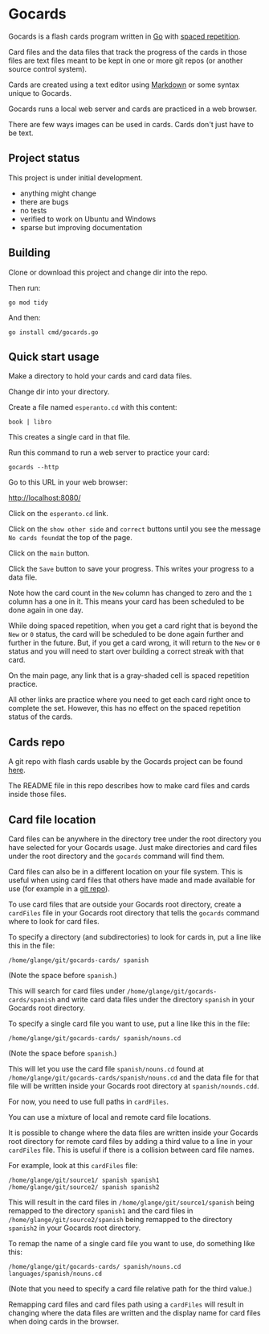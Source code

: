 # Gocards

Gocards is a flash cards program written in [Go](https://go.dev/) with [spaced repetition](https://en.wikipedia.org/wiki/Spaced_repetition).

Card files and the data files that track the progress of the cards in those files are text files meant to be kept in one or more git repos (or another source control system).

Cards are created using a text editor using [Markdown](https://www.markdownguide.org/basic-syntax/) or some syntax unique to Gocards.

Gocards runs a local web server and cards are practiced in a web browser.

There are few ways images can be used in cards. Cards don't just have to be text.

## Project status

This project is under initial development.

- anything might change
- there are bugs
- no tests
- verified to work on Ubuntu and Windows
- sparse but improving documentation

## Building

Clone or download this project and change dir into the repo.

Then run:

`go mod tidy`

And then:

`go install cmd/gocards.go`

## Quick start usage

Make a directory to hold your cards and card data files.

Change dir into your directory.

Create a file named `esperanto.cd` with this content:

```
book | libro
```

This creates a single card in that file.

Run this command to run a web server to practice your card:

`gocards --http`

Go to this URL in your web browser:

[http://localhost:8080/](http://localhost:8080)

Click on the `esperanto.cd` link.

Click on the `show other side` and `correct` buttons until you see the message `No cards found`at the top of the page.

Click on the `main` button.

Click the `Save` button to save your progress. This writes your progress to a data file.

Note how the card count in the `New` column has changed to zero and the `1` column has a one in it. This means your card has been scheduled to be done again in one day.

While doing spaced repetition, when you get a card right that is beyond the `New` or `0` status, the card will be scheduled to be done again further and further in the future. But, if you get a card wrong, it will return to the `New` or `0` status and you will need to start over building a correct streak with that card.

On the main page, any link that is a gray-shaded cell is spaced repetition practice.

All other links are practice where you need to get each card right once to complete the set. However, this has no effect on the spaced repetition status of the cards.

## Cards repo

A git repo with flash cards usable by the Gocards project can be found [here](https://github.com/greglange/gocards-cards).

The README file in this repo describes how to make card files and cards inside those files.

## Card file location

Card files can be anywhere in the directory tree under the root directory you have selected for your Gocards usage. Just make directories and card files under the root directory and the `gocards` command will find them.

Card files can also be in a different location on your file system. This is useful when using card files that others have made and made available for use (for example in a [git repo](https://github.com/greglange/gocards-cards)).

To use card files that are outside your Gocards root directory, create a `cardFiles` file in your Gocards root directory that tells the `gocards` command where to look for card files.

To specify a directory (and subdirectories) to look for cards in, put a line like this in the file:

```
/home/glange/git/gocards-cards/ spanish
```

(Note the space before `spanish`.)

This will search for card files under `/home/glange/git/gocards-cards/spanish` and write card data files under the directory `spanish` in your Gocards root directory.

To specify a single card file you want to use, put a line like this in the file:

```
/home/glange/git/gocards-cards/ spanish/nouns.cd
```

(Note the space before `spanish`.)

This will let you use the card file `spanish/nouns.cd` found at `/home/glange/git/gocards-cards/spanish/nouns.cd` and the data file for that file will be written inside your Gocards root directory at `spanish/nounds.cdd`.

For now, you need to use full paths in `cardFiles`.

You can use a mixture of local and remote card file locations.

It is possible to change where the data files are written inside your Gocards root directory for remote card files by adding a third value to a line in your `cardFiles` file. This is useful if there is a collision between card file names.

For example, look at this `cardFiles` file:

```
/home/glange/git/source1/ spanish spanish1
/home/glange/git/source2/ spanish spanish2
```

This will result in the card files in `/home/glange/git/source1/spanish` being remapped to the directory `spanish1` and the card files in `/home/glange/git/source2/spanish` being remapped to the directory `spanish2` in your Gocards root directory.

To remap the name of a single card file you want to use, do something like this:

```
/home/glange/git/gocards-cards/ spanish/nouns.cd languages/spanish/nouns.cd
```

(Note that you need to specify a card file relative path for the third value.)

Remapping card files and card files path using a `cardFiles` will result in changing where the data files are written and the display name for card files when doing cards in the browser.
